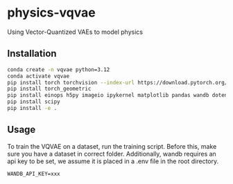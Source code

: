 # physics-vqvae

Using Vector-Quantized VAEs to model physics

## Installation

```bash
conda create -n vqvae python=3.12
conda activate vqvae
pip install torch torchvision --index-url https://download.pytorch.org/whl/cu128
pip install torch_geometric
pip install einops h5py imageio ipykernel matplotlib pandas wandb dotenv prodigyopt
pip install scipy
pip install -e .
```

## Usage

To train the VQVAE on a dataset, run the training script.
Before this, make sure you have a dataset in correct folder.
Additionally, wandb requires an api key to be set, we assume it is placed in a .env file in the root directory.
```
WANDB_API_KEY=xxx
```

